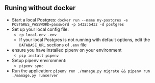 ## Runing without docker
* Start a local Postgres: `docker run --name my-postgres -e POSTGRES_PASSWORD=password -p 5432:5432 -d postgres`
* Set up your local config file:
  * `cp local.env .env`
  * If your local Postgres is not running with default options, edit the `DATABASE_URL` sections of `.env` file
* ensure you have installed pipenv on your environment
  * `pip install pipenv`
* Setup pipenv environment:
  * `pipenv sync`
* Run the application: `pipenv run ./manage.py migrate && pipenv run ./manage.py runserver`